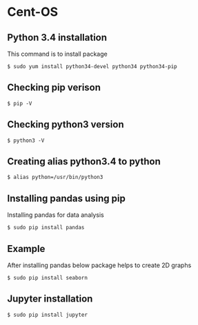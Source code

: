 # Cent-OS
## Python 3.4 installation
This command is to install package 
```
$ sudo yum install python34-devel python34 python34-pip
```
## Checking pip verison
```
$ pip -V
```
## Checking python3 version
```
$ python3 -V
```
## Creating alias python3.4 to python
```
$ alias python=/usr/bin/python3
```
## Installing pandas using pip
Installing pandas for data analysis
```
$ sudo pip install pandas
```

## Example 
After installing pandas below package helps to create 2D graphs 

```
$ sudo pip install seaborn
```
## Jupyter installation
```
$ sudo pip install jupyter
````
